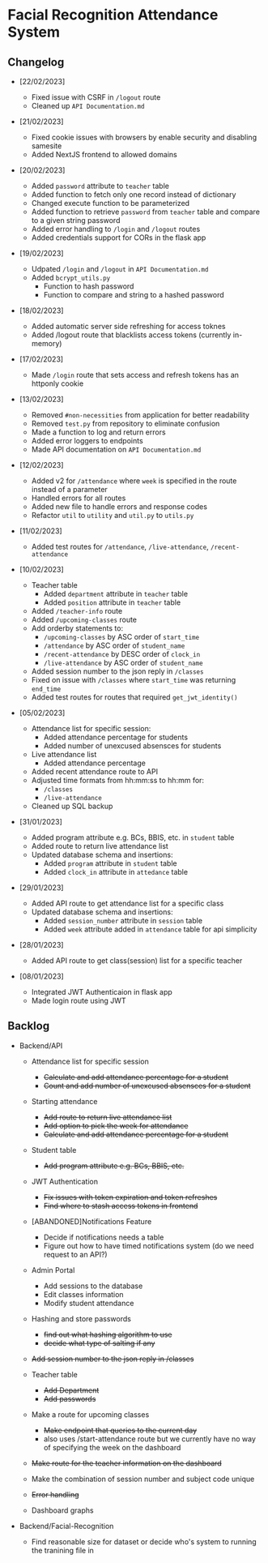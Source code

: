 # Facial Recognition Attendance System

 ## Changelog
* [22/02/2023]
  * Fixed issue with CSRF in `/logout` route
  * Cleaned up `API Documentation.md`

* [21/02/2023]
  * Fixed cookie issues with browsers by enable security and disabling samesite
  * Added NextJS frontend to allowed domains


* [20/02/2023]
  * Added `password` attribute to `teacher` table
  * Added function to fetch only one record instead of dictionary
  * Changed execute function to be parameterized
  * Added function to retrieve `password` from `teacher` table and compare to a given string password
  * Added error handling to `/login` and `/logout` routes
  * Added credentials support for CORs in the flask app


* [19/02/2023]
  * Udpated `/login` and `/logout` in `API Documentation.md`
  * Added `bcrypt_utils.py`
    * Function to hash password
    * Function to compare and string to a hashed password


* [18/02/2023]
  * Added automatic server side refreshing for access toknes
  * Added /logout route that blacklists access tokens (currently in-memory)


* [17/02/2023]
  * Made `/login` route that sets access and refresh tokens has an httponly cookie
 
* [13/02/2023]
  * Removed `#non-necessities` from application for better readability
  * Removed `test.py` from repository to eliminate confusion 
  * Made a function to log and return errors
  * Added error loggers to endpoints
  * Made API documentation on `API Documentation.md`
 
* [12/02/2023]
  * Added v2 for `/attendance` where `week` is specified in the route instead of a parameter
  * Handled errors for all routes
  * Added new file to handle errors and response codes
  * Refactor `util` to `utility` and `util.py` to `utils.py`
 
* [11/02/2023]
  * Added test routes for `/attendance`, `/live-attendance`, `/recent-attendance`
 
* [10/02/2023] 
  * Teacher table
    * Added `department` attribute in `teacher` table
    * Added `position` attribute in `teacher` table
  * Added `/teacher-info` route
  * Added `/upcoming-classes` route
  * Add orderby statements to:
    * `/upcoming-classes` by ASC order of `start_time`
    * `/attendance` by ASC order of `student_name`
    * `/recent-attendance` by DESC order of `clock_in`
    * `/live-attendance` by ASC order of `student_name`
  * Added session number to the json reply in `/classes`
  * Fixed on issue with `/classes` where `start_time` was returning `end_time`
  * Added test routes for routes that required `get_jwt_identity()`
  
 
* [05/02/2023]
  * Attendance list for specific session:
    * Added attendance percentage for students
    * Added number of unexcused absensces for students
  * Live attendance list
    * Added attendance percentage
  * Added recent attendance route to API
  * Adjusted time formats from hh:mm:ss to hh:mm for:
    * `/classes`
    * `/live-attendance`
  * Cleaned up SQL backup 
 
* [31/01/2023]
  * Added program attribute e.g. BCs, BBIS, etc. in `student` table
  * Added route to return live attendance list
  * Updated database schema and insertions:
    * Added `program` attribute in `student` table
    * Added `clock_in` attribute in `attedance` table
 
* [29/01/2023]
  * Added API route to get attendance list for a specific class
  * Updated database schema and insertions:
    * Added `session_number` attribute in `session` table
    * Added `week` attribute added in `attendance` table for api simplicity
  
* [28/01/2023]
  * Added API route to get class(session) list for a specific teacher

* [08/01/2023]
  * Integrated JWT Authenticaion in flask app
  * Made login route using JWT
  
## Backlog

* Backend/API
  * Attendance list for specific session
    * ~~Calculate and add attendance percentage for a student~~
    * ~~Count and add number of unexcused absensces for a student~~
  
  * Starting attendance
    * ~~Add route to return live attendance list~~
    * ~~Add option to pick the week for attendance~~
    * ~~Calculate and add attendance percentage for a student~~
    
  * Student table
    * ~~Add program attribute e.g. BCs, BBIS, etc.~~
  
  * JWT Authentication
    * ~~Fix issues with token expiration and token refreshes~~
    * ~~Find where to stash access tokens in frontend~~
    
  * [ABANDONED]Notifications Feature
    * Decide if notifications needs a table 
    * Figure out how to have timed notifications system (do we need request to an API?)
  
  * Admin Portal
    * Add sessions to the database
    * Edit classes information
    * Modify student attendance
    
  * Hashing and store passwords
    * ~~find out what hashing algorithm to use~~
    * ~~decide what type of salting if any~~
  
  * ~~Add session number to the json reply in /classes~~
  
  * Teacher table
    * ~~Add Department~~
    * ~~Add passwords~~
  
  * Make a route for upcoming classes
    * ~~Make endpoint that queries to the current day~~
    * also uses /start-attendance route but we currently have no way of specifying the week on the dashboard
  
  * ~~Make route for the teacher information on the dashboard~~
  
  * Make the combination of session number and subject code unique
  
  * ~~Error handling~~ 
  
  * Dashboard graphs
  
* Backend/Facial-Recognition
  * Find reasonable size for dataset or decide who's system to running the tranining file in

